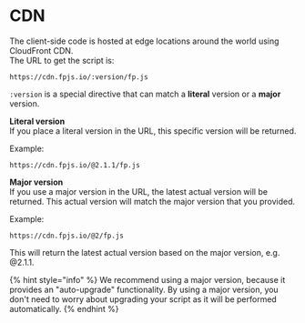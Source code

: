 # CDN

The client-side code is hosted at edge locations around the world using CloudFront CDN.  
The URL to get the script is:

```text
https://cdn.fpjs.io/:version/fp.js
```

`:version` is a special directive that can match a **literal** version or a **major** version.  
  
**Literal version**  
If you place a literal version in the URL, this specific version will be returned.   


Example:

```text
https://cdn.fpjs.io/@2.1.1/fp.js
```

**Major version**  
If you use a major version in the URL, the latest actual version will be returned. This actual version will match the major version that you provided. 

Example:

```text
https://cdn.fpjs.io/@2/fp.js
```

This will return the latest actual version based on the major version, e.g. @2.1.1.

{% hint style="info" %}
We recommend using a major version, because it provides an "auto-upgrade" functionality. By using a major version, you don't need to worry about upgrading your script as it will be performed automatically.
{% endhint %}

